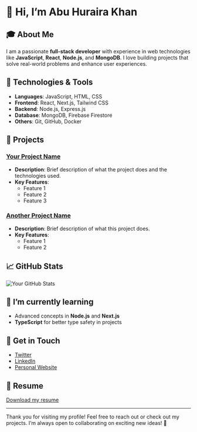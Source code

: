 # 👋 Hi, I’m Abu Huraira Khan

## 🎓 About Me
I am a passionate **full-stack developer** with experience in web technologies like **JavaScript**, **React**, **Node.js**, and **MongoDB**. I love building projects that solve real-world problems and enhance user experiences.

## 🔧 Technologies & Tools
- **Languages**: JavaScript, HTML, CSS
- **Frontend**: React, Next.js, Tailwind CSS
- **Backend**: Node.js, Express.js
- **Database**: MongoDB, Firebase Firestore
- **Others**: Git, GitHub, Docker

## 🚀 Projects
### [Your Project Name](link-to-your-project)
- **Description**: Brief description of what the project does and the technologies used.
- **Key Features**: 
  - Feature 1
  - Feature 2
  - Feature 3

### [Another Project Name](link-to-another-project)
- **Description**: Brief description of what this project does.
- **Key Features**:
  - Feature 1
  - Feature 2

## 📈 GitHub Stats
![Your GitHub Stats](https://github-readme-stats.vercel.app/api?username=Abuhuraira-Khan&show_icons=true&theme=radical)

## 🌱 I’m currently learning
- Advanced concepts in **Node.js** and **Next.js**
- **TypeScript** for better type safety in projects

## 💬 Get in Touch
- [Twitter](your-twitter-url)
- [LinkedIn](your-linkedin-url)
- [Personal Website](your-website-url)

## 📄 Resume
[Download my resume](link-to-your-resume)

---

Thank you for visiting my profile! Feel free to reach out or check out my projects. I’m always open to collaborating on exciting new ideas! 🚀
